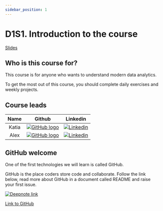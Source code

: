 ```yaml
---
sidebar_position: 1
---
```


# D1S1. Introduction to the course

[Slides](https://hackmd.io/@alexcasper/HkluShg2Y#/1/0/0)

## Who is this course for?

This course is for anyone who wants to understand modern data analytics.

To get the most out of this course, you should complete daily exercises and weekly projects.

## Course leads

| Name |                                                       Github                                                                                                      |                                   Linkedin                                    |
| :------: | :----------------------------------------------------------------------------------------------: | :--------------------------------------------------------------------------: |
|   Katia |   [![GitHub logo](https://cdn4.iconfinder.com/data/icons/iconsimple-logotypes/512/github-16.png)](https://github.com/missKatiaPunter)   |   [![Linkedin](https://www.linkedin.com/favicon.ico)](https://www.linkedin.com/in/katia-punter-6313ba177/)  |                                                                              |
| Alex | [![GitHub logo](https://cdn4.iconfinder.com/data/icons/iconsimple-logotypes/512/github-16.png)](https://github.com/alexcasper)  | [![Linkedin](https://www.linkedin.com/favicon.ico)](https://www.linkedin.com/in/alexcaspercline/)  |

## GitHub welcome

One of the first technologies we will learn is called GitHub.

GitHub is the place coders store code and collaborate. Follow the link below, read more about GitHub in a document called README and raise your first issue.

[<img
    src="/img/icons/github-logo.svg"
    alt="Deepnote link"
/>](https://github.com/EDGENortheastern/welcome-feb-22/blob/main/README.md)

[Link to GitHub](https://github.com/EDGENortheastern/welcome-feb-22/blob/main/README.md)